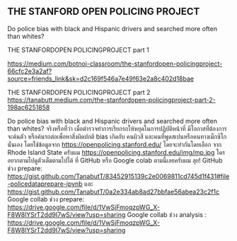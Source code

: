 ## THE STANFORD OPEN POLICING PROJECT

Do police bias with black and Hispanic drivers and searched more often than whites?


THE STANFORDOPEN POLICINGPROJECT part 1

https://medium.com/botnoi-classroom/the-stanfordopen-policingproject-66cfc2e3a2af?source=friends_link&sk=d2c169f546a7e49f63e2a8c402d18bae

THE STANFORDOPEN POLICINGPROJECT part 2
https://tanabutt.medium.com/the-stanfordopen-policingproject-part-2-198ac6251858


Do police bias with black and Hispanic drivers and searched more often than whites?
จริงหรือที่ว่า เมื่อตำรวจทำการเรียกรถให้หยุดในการปฏิบัติหน้าที่ มีโอกาสที่ต้องการจะค้นตัว หรือค้นรถต่อเพื่อหาสิ่งผิดปกติ bias เกิดกับ คนผิวสี และคนที่พูดสเปนหรือคนทางเม็กซิโกนั่นเอง โดยใช้ข้อมูลจาก https://openpolicing.stanford.edu/ โดยจะทำกันโดยเลือก จาก Rhode Island State ครับผม
https://openpolicing.stanford.edu/img/mp.jpg
ใครอยากตามไปดูตัวเต็มตามไปได้ ที่ GitHub หรือ Google colab ตามนี้เลยครับผม ลุย!
GitHub ช่วง prepare: https://gist.github.com/TanabutT/83452915139c2e0069811cd745d1f431#file-policedataprepare-ipynb และ https://gist.github.com/TanabutT/0a2e334ab8ad27bbfae56abea23c2f1c
Google collab ช่วง prepare: https://drive.google.com/file/d/1VwSjFmoqzpWG_X-F8W8lYSrT2dd9I7wS/view?usp=sharing
Google collab ช่วง analysis : https://drive.google.com/file/d/1VwSjFmoqzpWG_X-F8W8lYSrT2dd9I7wS/view?usp=sharing

